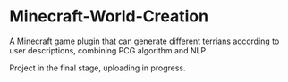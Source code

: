 # Minecraft-World-Creation
A Minecraft game plugin that can generate different terrians according to user descriptions, combining PCG algorithm and NLP.

Project in the final stage, uploading in progress.
